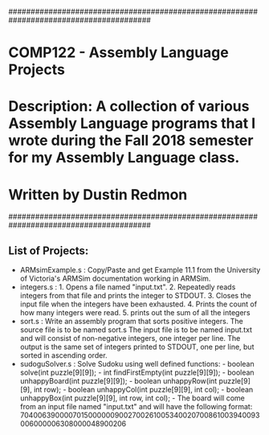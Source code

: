 ########################################################################################
# COMP122 - Assembly Language Projects
# Description: A collection of various Assembly Language programs that I wrote during the Fall 2018 semester for my Assembly Language class.
# Written by Dustin Redmon
########################################################################################

## List of Projects:
- ARMsimExample.s : Copy/Paste and get Example 11.1 from the University of Victoria's ARMSim documentation working in ARMSim.
- integers.s      : 1. Opens a file named "input.txt".
                    2. Repeatedly reads integers from that file and prints the integer to STDOUT.
                    3. Closes the input file when the integers have been exhausted.
                    4. Prints the count of how many integers were read.
                    5. prints out the sum of all the integers
- sort.s          : Write an assembly program that sorts positive integers. The source file is to be named sort.s The input file is to be named input.txt and will consist of non-negative integers, one integer per line. The output is the same set of integers printed to STDOUT, one per line, but sorted in ascending order.
- sudoguSolver.s  : Solve Sudoku using well defined functions:
                    - boolean solve(int puzzle[9][9]);
                    - int findFirstEmpty(int puzzle[9][9]);
                    - boolean unhappyBoard(int puzzle[9][9]);
                    - boolean unhappyRow(int puzzle[9][9], int row);
                    - boolean unhappyCol(int puzzle[9][9], int col);
                    - boolean unhappyBox(int puzzle[9][9], int row, int col);
                    - The board will come from an input file named "input.txt" and will have the following format: 70400639000070150000009002700261005340020700861003940093006000006308000048900206
           
